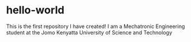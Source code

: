 # hello-world
This is the first repository I have created!
I am a Mechatronic Engineering student at the Jomo Kenyatta University of Science and Technology
